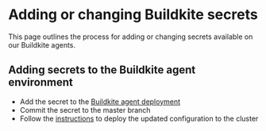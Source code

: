 # Adding or changing Buildkite secrets

This page outlines the process for adding or changing secrets available on our Buildkite agents.

## Adding secrets to the Buildkite agent environment

- Add the secret to the [Buildkite agent deployment](https://github.com/sourcegraph/infrastructure/blob/main/buildkite/kubernetes/buildkite-agent/buildkite-agent.Deployment.yaml)
- Commit the secret to the master branch
- Follow the [instructions](https://github.com/sourcegraph/infrastructure/tree/main/buildkite#deploying-kubernetes) to deploy the updated configuration to the cluster
